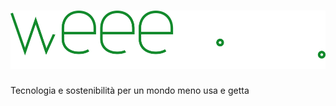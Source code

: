 # ![WEEE Open](https://github.com/WEEE-Open/.github/blob/master/logo.png)
Tecnologia e sostenibilità per un mondo meno usa e getta
